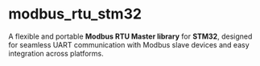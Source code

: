 # modbus_rtu_stm32

A flexible and portable **Modbus RTU Master library** for **STM32**, designed for seamless UART communication with Modbus slave devices and easy integration across platforms.